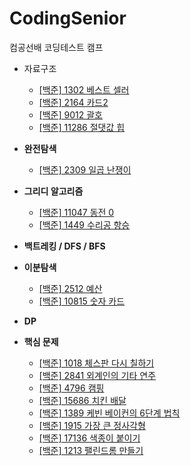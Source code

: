 # CodingSenior
컴공선배 코딩테스트 캠프 

- 자료구조
    - [[백준] 1302 베스트 셀러](https://www.acmicpc.net/problem/1302)
    - [[백준] 2164 카드2](https://www.acmicpc.net/problem/2164)
    - [[백준] 9012 괄호](https://www.acmicpc.net/problem/9012)
    - [[백준] 11286 절댓값 힙](https://www.acmicpc.net/problem/11286)
    
- **완전탐색**
    - [[백준] 2309 일곱 난쟁이](https://www.acmicpc.net/problem/2309)
    
- **그리디 알고리즘**
    - [[백준] 11047 동전 0](https://www.acmicpc.net/problem/11047)
    - [[백준] 1449 수리공 항승](https://www.acmicpc.net/problem/1449)
    
- **백트레킹 / DFS / BFS**

- **이분탐색**
    - [[백준] 2512 예산](https://www.acmicpc.net/problem/2512)
    - [[백준] 10815 숫자 카드](https://www.acmicpc.net/problem/10815)
    
- **DP**
- **핵심 문제** 
  - [[백준] 1018 체스판 다시 칠하기](https://www.acmicpc.net/problem/1018)
  - [[백준] 2841 외계인의 기타 연주](https://www.acmicpc.net/problem/2841)
  - [[백준] 4796 캠핑](https://www.acmicpc.net/problem/4796)
  - [[백준] 15686 치킨 배달](https://www.acmicpc.net/problem/15686)
  - [[백준] 1389 케빈 베이컨의 6단계 법칙](https://www.acmicpc.net/problem/1389)
  - [[백준] 1915 가장 큰 정사각형](https://www.acmicpc.net/problem/1915)
  - [[백준] 17136 색종이 붙이기](https://www.acmicpc.net/problem/17136)
  - [[백준] 1213 팰린드롬 만들기](https://www.acmicpc.net/problem/1213)